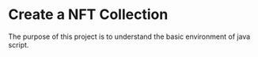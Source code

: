 # Create a NFT Collection

The purpose of this project is to understand the basic environment of java script.



